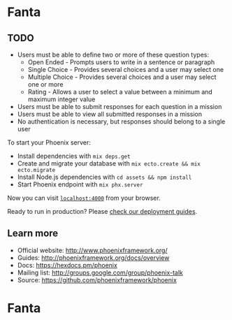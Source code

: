 # Fanta

## TODO
* Users must be able to define two or more of these question types:
    - Open Ended - Prompts users to write in a sentence or paragraph
    - Single Choice - Provides several choices and a user may select one
    - Multiple Choice - Provides several choices and a user may select one or more
    - Rating - Allows a user to select a value between a minimum and maximum integer value
* Users must be able to submit responses for each question in a mission
* Users must be able to view all submitted responses in a mission
* No authentication is necessary, but responses should belong to a single user 

To start your Phoenix server:

  * Install dependencies with `mix deps.get`
  * Create and migrate your database with `mix ecto.create && mix ecto.migrate`
  * Install Node.js dependencies with `cd assets && npm install`
  * Start Phoenix endpoint with `mix phx.server`

Now you can visit [`localhost:4000`](http://localhost:4000) from your browser.

Ready to run in production? Please [check our deployment guides](http://www.phoenixframework.org/docs/deployment).

## Learn more

  * Official website: http://www.phoenixframework.org/
  * Guides: http://phoenixframework.org/docs/overview
  * Docs: https://hexdocs.pm/phoenix
  * Mailing list: http://groups.google.com/group/phoenix-talk
  * Source: https://github.com/phoenixframework/phoenix
# Fanta
